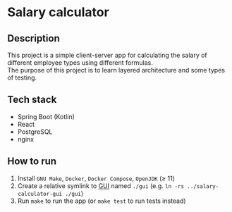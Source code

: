 # Salary calculator

## Description

This project is a simple client-server app for calculating the salary of
different employee types using different formulas.\
The purpose of this project is to learn layered architecture and
some types of testing.

## Tech stack

* Spring Boot (Kotlin)
* React
* PostgreSQL
* nginx

## How to run

1. Install `GNU Make`, `Docker`, `Docker Compose`, `OpenJDK` (≥ 11)
2. Create a relative symlink to [GUI](https://github.com/hu553in/salary-calculator-gui)
named `./gui` (e.g. `ln -rs ../salary-calculator-gui ./gui`)
3. Run `make` to run the app (or `make test` to run tests instead)
